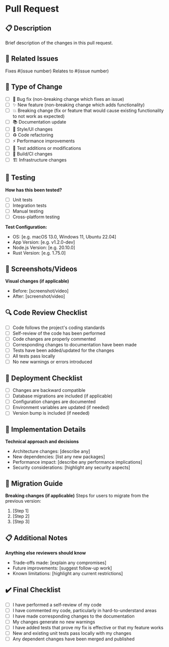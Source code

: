 # Pull Request

## 📋 Description
Brief description of the changes in this pull request.

## 🔗 Related Issues
Fixes #(issue number)
Relates to #(issue number)

## 🔄 Type of Change
- [ ] 🐛 Bug fix (non-breaking change which fixes an issue)
- [ ] ✨ New feature (non-breaking change which adds functionality)
- [ ] 💥 Breaking change (fix or feature that would cause existing functionality to not work as expected)
- [ ] 📚 Documentation update
- [ ] 🎨 Style/UI changes
- [ ] ♻️ Code refactoring
- [ ] ⚡ Performance improvements
- [ ] 🧪 Test additions or modifications
- [ ] 🔧 Build/CI changes
- [ ] 🏗️ Infrastructure changes

## 🧪 Testing
**How has this been tested?**
- [ ] Unit tests
- [ ] Integration tests
- [ ] Manual testing
- [ ] Cross-platform testing

**Test Configuration:**
- OS: [e.g. macOS 13.0, Windows 11, Ubuntu 22.04]
- App Version: [e.g. v1.2.0-dev]
- Node.js Version: [e.g. 20.10.0]
- Rust Version: [e.g. 1.75.0]

## 📸 Screenshots/Videos
**Visual changes (if applicable)**
- Before: [screenshot/video]
- After: [screenshot/video]

## 🔍 Code Review Checklist
- [ ] Code follows the project's coding standards
- [ ] Self-review of the code has been performed
- [ ] Code changes are properly commented
- [ ] Corresponding changes to documentation have been made
- [ ] Tests have been added/updated for the changes
- [ ] All tests pass locally
- [ ] No new warnings or errors introduced

## 🚀 Deployment Checklist
- [ ] Changes are backward compatible
- [ ] Database migrations are included (if applicable)
- [ ] Configuration changes are documented
- [ ] Environment variables are updated (if needed)
- [ ] Version bump is included (if needed)

## 📝 Implementation Details
**Technical approach and decisions**
- Architecture changes: [describe any]
- New dependencies: [list any new packages]
- Performance impact: [describe any performance implications]
- Security considerations: [highlight any security aspects]

## 🔄 Migration Guide
**Breaking changes (if applicable)**
Steps for users to migrate from the previous version:
1. [Step 1]
2. [Step 2]
3. [Step 3]

## 📋 Additional Notes
**Anything else reviewers should know**
- Trade-offs made: [explain any compromises]
- Future improvements: [suggest follow-up work]
- Known limitations: [highlight any current restrictions]

## ✔️ Final Checklist
- [ ] I have performed a self-review of my code
- [ ] I have commented my code, particularly in hard-to-understand areas
- [ ] I have made corresponding changes to the documentation
- [ ] My changes generate no new warnings
- [ ] I have added tests that prove my fix is effective or that my feature works
- [ ] New and existing unit tests pass locally with my changes
- [ ] Any dependent changes have been merged and published